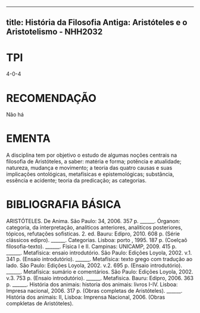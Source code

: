 
---
title: História da Filosofia Antiga: Aristóteles e o Aristotelismo - NHH2032 
---

# TPI

4-0-4

# RECOMENDAÇÃO

Não há

# EMENTA

A disciplina tem por objetivo o estudo de algumas noções centrais na filosofia de Aristóteles, a saber: matéria e forma; potência e atualidade; natureza, mudança e movimento; a teoria das quatro causas e suas implicações ontológicas, metafísicas e epistemológicas; substância, essência e acidente; teoria da predicação; as categorias.

# BIBLIOGRAFIA BÁSICA

ARISTÓTELES. De Anima. São Paulo: 34, 2006. 357 p.
______. Órganon: categoria, da interpretação, analiticos anteriores, analiticos posteriores, tópicos, refutações sofisticas. 2. ed. Bauru: Edipro, 2010. 608 p. (Série clássicos edipro).
______. Categorias. Lisboa: porto , 1995. 187 p. (Coelçaõ filosofia-texto).
______. Física I e II. Campinas: UNICAMP, 2009. 415 p.
______. Metafísica: ensaio introdutório. São Paulo: Edições Loyola, 2002. v.1. 341 p. (Ensaio introdutório).
______. Metafísica: texto grego com tradução ao lado. São Paulo: Edições Loyola, 2002. v.2. 695 p. (Ensaio introdutório).
______. Metafísica: sumário e comentários. São Paulo: Edições Loyola, 2002. v.3. 753 p. (Ensaio introdutório).
______. Metafisica. Bauru: Edipro, 2006. 363 p.
______. História dos animais: historia dos animais: livros I-IV. Lisboa: Impresa nacional, 2006. 317 p. (Obras completas de Aristóteles).
______. História dos animais: II, Lisboa: Imprensa Nacional, 2006. (Obras compkletas de Aristóteles).
        